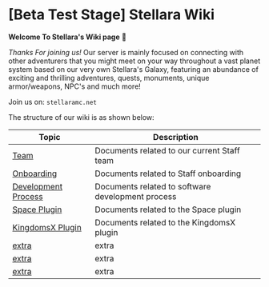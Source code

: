 # [Beta Test Stage] Stellara Wiki


**Welcome To Stellara's Wiki page**  :wave:

*Thanks For joining us!* Our server is mainly focused on connecting with other adventurers that you might meet on your way throughout a vast planet system based on our very own Stellara's Galaxy, featuring an abundance of exciting and thrilling adventures, quests, monuments, unique armor/weapons, NPC's and much more!

Join us on: `stellaramc.net`

The structure of our wiki is as shown below:

| Topic                                                 | Description                                                  |
| ----------------------------------------------------- | ------------------------------------------------------------ |
| [Team](./01-team)                                     | Documents related to our current Staff team                  |
| [Onboarding](./02-onboarding)                         | Documents related to Staff onboarding                        |
| [Development Process](./03-development-process)       | Documents related to software development process            |
| [Space Plugin](./04-architecture)                     | Documents related to the Space plugin                        |
| [KingdomsX Plugin](./05-design-docs)                  | Documents related to the KingdomsX plugin                    |
| [extra](./06-code-review-process)                     | extra                                                        |
| [extra](./07-delivery-metrics)                        | extra                                                        |
| [extra](./08-release-and-deployment)                  | extra                                                        |


